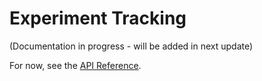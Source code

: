 # Experiment Tracking

(Documentation in progress - will be added in next update)

For now, see the [API Reference](../api/tracking.md).
